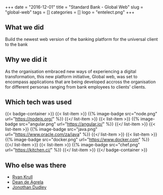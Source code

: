 +++ 
date = "2016-12-01"
title = "Standard Bank - Global Web"
slug = "global-web" 
tags = []
categories = []
logo = "entelect.png"
+++
## What we did
Build the newest web version of the banking platform for the universal client to the bank

## Why we did it
As the organisation embraced new ways of experiencing a digital transformation, this new platform initiative, Global web, was set to encompass applications that are being developed accross the organisation for different personas ranging from bank employees to clients' clients. 

## Which tech was used

{{< badge-container >}}
  {{< list-item >}}
    {{% image-badge src="node.png" url="https://nodejs.org/" %}}
  {{</ list-item >}}
  {{< list-item >}}
    {{% image-badge src="angular.png" url="https://angular.io/" %}}
  {{</ list-item >}}
  {{< list-item >}}
    {{% image-badge src="java.png" url="https://www.oracle.com/za/java" %}}
  {{</ list-item >}}
  {{< list-item >}}
    {{% image-badge src="docker.png" url="https://www.docker.com" %}}
  {{</ list-item >}}
  {{< list-item >}}
    {{% image-badge src="chef.png" url="https://kitchen.ci/" %}}
  {{</ list-item >}}
{{</ badge-container >}}

## Who else was there
* [Ryan Krull](https://www.linkedin.com/in/ryankrull-79/)
* [Dean de Agrela](https://www.linkedin.com/in/dean-de-agrela-42975795/)
* [Jonothan Dudley](https://www.linkedin.com/in/jonathan-dudley-48717649/)